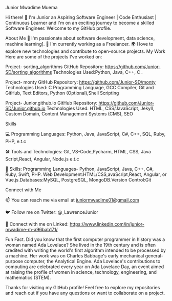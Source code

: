 Junior Mwadime Muema 

Hi there! 👋 I'm Junior an Aspiring Software Engineer | Code Enthusiast | Continuous Learner and I'm on an exciting journey to become a skilled Software Engineer. Welcome to my GitHub profile.

About Me
🌟 I'm passionate about software development, data science, machine learning].
💼 I'm currently working as a Freelancer.
🌍 I love to explore new technologies and contribute to open-source projects.
My Work
Here are some of the projects I've worked on:

Project- sorting_algorithms
GitHub Repository: https://github.com/Junior-SD/sorting_algorithms
Technologies Used:Python, Java, C++, C .

Project- monty
GitHub Repository: https://github.com/Junior-SD/monty
Technologies Used: C Programming Language, GCC Compiler, Git and GitHub, Text Editors, Python (Optional),Shell Scripting

Project- Junior.github.io
GitHub Repository: https://github.com/Junior-SD/Junior.github.io
Technologies Used: HTML, CSS/JavaScript, Jekyll, Custom Domain, Content Management Systems (CMS), SEO 

Skills

💻 Programming Languages: Python, Java, JavaScript, C#, C++, SQL, Ruby, PHP, e.t.c

🛠️ Tools and Technologies: Git, VS-Code,Pycharm, HTML, CSS, Java Script,React, Angular, Node.js e.t.c

🧠 Skills: Programming Languages- Python, JavaScript, Java, C++, C#, Ruby, Swift, PHP. Web Development:HTML/CSS,avaScript,React, Angular, or Vue.js.Databases:MySQL, PostgreSQL, MongoDB.Version Control:Git

Connect with Me

📫 You can reach me via email at juniormwadime01@gmail.com

🐦 Follow me on Twitter: @_LawrenceJunior

💼 Connect with me on Linked: https://www.linkedin.com/in/junior-mwadime-m-a96bab171/

Fun Fact.
Did you know that the first computer programmer in history was a woman named Ada Lovelace? She lived in the 19th century and is often credited with writing the world's first algorithm intended to be processed by a machine. Her work was on Charles Babbage's early mechanical general-purpose computer, the Analytical Engine. Ada Lovelace's contributions to computing are celebrated every year on Ada Lovelace Day, an event aimed at raising the profile of women in science, technology, engineering, and mathematics (STEM).

Thanks for visiting my GitHub profile! Feel free to explore my repositories and reach out if you have any questions or want to collaborate on a project.

